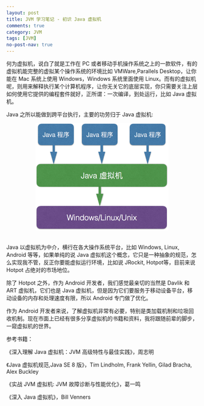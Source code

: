 ```yaml
---
layout: post
title: JVM 学习笔记 - 初识 Java 虚拟机
comments: true
category: JVM
tags: [JVM]
no-post-nav: true
---
```


何为虚拟机，说白了就是工作在 PC 或者移动手机操作系统之上的一款软件，有的虚拟机能完整的虚拟某个操作系统的环境比如 VMWare,Parallels Desktop，让你能在 Mac 系统上使用 Windows，Windows 系统里面使用 Linux。而有的虚拟机呢，则用来解释执行某个计算机程序，让你无关它的底层实现，你只需要关注上层如何使用它提供的编程套件就好，正所谓：一次编译，到处运行，比如 Java 虚拟机。

Java 之所以能做到跨平台执行，主要的功劳归于 Java 虚拟机:

<div align="center">
<img src="/attachments/images/learn_jvm/learn_jvm_chapter_1.png"  width="350"  height="282"/>
 </div>
<br>

Java 以虚拟机为中介，横行在各大操作系统平台，比如 Windows, Linux, Android 等等，如果单纯的说 Java 虚拟机这个概念，它只是一种抽象的规范，怎么实现我不管，反正你要能虚拟运行环境，比如说 JRockit, Hotpot等，目前来说 Hotpot 占绝对的市场地位。

除了 Hotpot 之外，作为 Android 开发者，我们感觉最亲切的当然是 Davlik 和 ART 虚拟机，它们也是 Java 虚拟机，但是因为它们要服务于移动设备平台，移动设备的内存和处理速度有限，所以 Android 专门做了优化。

作为 Android 开发者来说，了解虚拟机非常有必要，特别是类加载机制和垃圾回收机制。现在市面上已经有很多分享虚拟机的书籍和资料，我将跟随前辈的脚步，一窥虚拟机的世界。

参考书籍：

《深入理解 Java 虚拟机：JVM 高级特性与最佳实践》，周志明

《Java 虚拟机规范,Java SE 8 版》，Tim Lindholm, Frank Yellin, Gilad Bracha, Alex Buckley

《实战 JVM 虚拟机: JVM 故障诊断与性能优化》，葛一鸣

《深入 Java 虚拟机》，Bill Venners
